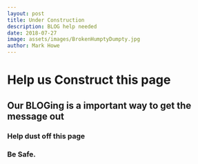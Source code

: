 ```yaml
---
layout: post
title: Under Construction
description: BLOG help needed
date: 2018-07-27
image: assets/images/BrokenHumptyDumpty.jpg
author: Mark Howe
---
```


# Help us Construct this page
## Our BLOGing is a important way to get the message out
### Help dust off this page
### Be Safe. 